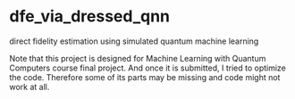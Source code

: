 # dfe_via_dressed_qnn
direct fidelity estimation using simulated quantum machine learning


Note that this project is designed for Machine Learning with Quantum Computers course final project. And once it is submitted, I tried to optimize the code. Therefore some of its parts may be missing and code might not work at all.
